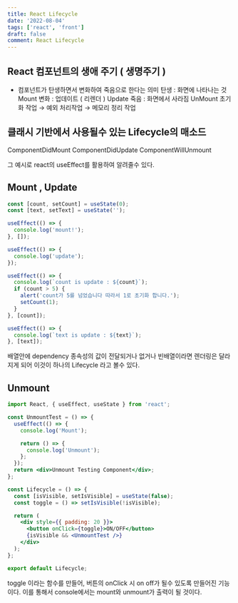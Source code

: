 ```yaml
---
title: React Lifecycle
date: '2022-08-04'
tags: ['react', 'front']
draft: false
comment: React Lifecycle
---
```


## React 컴포넌트의 생애 주기 ( 생명주기 )

- 컴포넌트가 탄생하면서 변화하여 죽음으로 한다는 의미
  탄생 : 화면에 나타나는 것 Mount
  변화 : 업데이트 ( 리렌더 ) Update
  죽음 : 화면에서 사라짐 UnMount
  초기화 작업 → 예외 처리작업 → 메모리 정리 작업

## 클래시 기반에서 사용될수 있는 Lifecycle의 매소드

ComponentDidMount
ComponentDidUpdate
ComponentWillUnmount

그 예시로 react의 useEffect를 활용하여 알려줄수 있다.

## Mount , Update

```jsx
const [count, setCount] = useState(0);
const [text, setText] = useState('');

useEffect(() => {
  console.log('mount!');
}, []);

useEffect(() => {
  console.log('update');
});

useEffect(() => {
  console.log(`count is update : ${count}`);
  if (count > 5) {
    alert('count가 5를 넘었습니다 따라서 1로 초기화 합니다.');
    setCount(1);
  }
}, [count]);

useEffect(() => {
  console.log(`text is update : ${text}`);
}, [text]);
```

배열안에 dependency 종속성의 값이 전달되거나 없거나 빈배열이라면 렌더링은 달라지게 되어 이것이 하나의 Lifecycle 라고 볼수 있다.

## Unmount

```jsx
import React, { useEffect, useState } from 'react';

const UnmountTest = () => {
  useEffect(() => {
    console.log('Mount');

    return () => {
      console.log('Unmount');
    };
  });
  return <div>Unmount Testing Component</div>;
};

const Lifecycle = () => {
  const [isVisible, setIsVisible] = useState(false);
  const toggle = () => setIsVisible(!isVisible);

  return (
    <div style={{ padding: 20 }}>
      <button onClick={toggle}>ON/OFF</button>
      {isVisible && <UnmountTest />}
    </div>
  );
};

export default Lifecycle;
```

toggle 이라는 함수를 만들어, 버튼의 onClick 시 on off가 될수 있도록 만들어진 기능이다.
이를 통해서 console에서는 mount와 unmount가 출력이 될 것이다.

